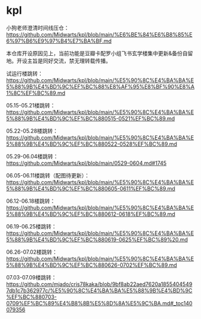 # kpl
小狗老师澄清时间线压仓：    
https://github.com/Midwarts/kpl/blob/main/%E6%BE%84%E6%B8%85%E6%97%B6%E9%97%B4%E7%BA%BF.md


本仓库开设原因见上，当前功能是豆瓣卡配罗小组飞书玄学楼集中更新&备份自留地。开设主旨是同好交流，禁无理转载传播。  


试运行楼跳转：  
https://github.com/Midwarts/kpl/blob/main/%E5%90%8C%E4%BA%BA%E5%88%9B%E4%BD%9C%EF%BC%88%E8%AF%95%E8%BF%90%E8%A1%8C%EF%BC%89.md
   
05.15-05.21楼跳转：  
https://github.com/Midwarts/kpl/blob/main/%E5%90%8C%E4%BA%BA%E5%88%9B%E4%BD%9C%EF%BC%880515-0521%EF%BC%89.md

05.22-05.28楼跳转：  
https://github.com/Midwarts/kpl/blob/main/%E5%90%8C%E4%BA%BA%E5%88%9B%E4%BD%9C%EF%BC%880522-0528%EF%BC%89.md
   
05.29-06.04楼跳转：   
https://github.com/Midwarts/kpl/blob/main/0529-0604.md#1745

06.05-06.11楼跳转（配图待更新）：
https://github.com/Midwarts/kpl/blob/main/%E5%90%8C%E4%BA%BA%E5%88%9B%E4%BD%9C%EF%BC%880605-0611%EF%BC%89.md

06.12-06.18楼跳转：   
https://github.com/Midwarts/kpl/blob/main/%E5%90%8C%E4%BA%BA%E5%88%9B%E4%BD%9C%EF%BC%880612-0618%EF%BC%89.md

06.19-06.25楼跳转：   
https://github.com/Midwarts/kpl/blob/main/%E5%90%8C%E4%BA%BA%E5%88%9B%E4%BD%9C%EF%BC%880619-0625%EF%BC%89%20.md

06.26-07.02楼跳转：   
https://github.com/Midwarts/kpl/blob/main/%E5%90%8C%E4%BA%BA%E5%88%9B%E4%BD%9C%EF%BC%880626-0702%EF%BC%89.md

07.03-07.09楼跳转：    
https://github.com/mjado/cris78kaka/blob/9bf8ab22aed7620a18554045497db1c7b362977c/%E5%90%8C%E4%BA%BA%E5%88%9B%E4%BD%9C%EF%BC%880703-0709%EF%BC%89%E4%B8%8B%E5%8D%8A%E5%9C%BA.md#_toc140079356